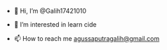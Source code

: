 - 👋 Hi, I’m @Galih17421010
- 👀 I’m interested in learn cide

- 📫 How to reach me agussaputragalih@gmail.com

<!---
Galih17421010/Galih17421010 is a ✨ special ✨ repository because its `README.md` (this file) appears on your GitHub profile.
You can click the Preview link to take a look at your changes.
--->

